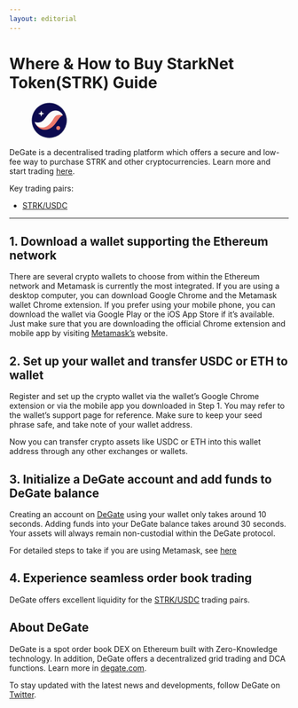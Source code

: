 ```yaml
---
layout: editorial
---
```


# Where & How to Buy StarkNet Token(STRK) Guide

<figure><img src="../.gitbook/assets/strk_0xca14007eff0db1f8135f4c25b34de49ab0d427661716284847320.jpg" alt="STRK" width="64" style="border-radius: 50%;"><figcaption></figcaption></figure>

DeGate is a decentralised trading platform which offers a secure and low-fee way to purchase STRK and other cryptocurrencies. Learn more and start trading [here](https://app.degate.com/trade/USDC/0xca14007eff0db1f8135f4c25b34de49ab0d42766?utm_source=howtobuy).&#x20;

Key trading pairs:

* [STRK/USDC](https://app.degate.com/trade/USDC/0xca14007eff0db1f8135f4c25b34de49ab0d42766?utm_source=howtobuy)

***

## 1. Download a wallet supporting the Ethereum network

There are several crypto wallets to choose from within the Ethereum network and Metamask is currently the most integrated. If you are using a desktop computer, you can download Google Chrome and the Metamask wallet Chrome extension. If you prefer using your mobile phone, you can download the wallet via Google Play or the iOS App Store if it’s available. Just make sure that you are downloading the official Chrome extension and mobile app by visiting [Metamask’s](https://metamask.io/) website.

## 2. Set up your wallet and transfer USDC or ETH to wallet

Register and set up the crypto wallet via the wallet’s Google Chrome extension or via the mobile app you downloaded in Step 1. You may refer to the wallet’s support page for reference. Make sure to keep your seed phrase safe, and take note of your wallet address.&#x20;

Now you can transfer crypto assets like USDC or ETH into this wallet address through any other exchanges or wallets.

## 3. Initialize a DeGate account and add funds to DeGate balance

Creating an account on [DeGate](https://app.degate.com/?utm_source=STRK_howtobuy) using your wallet only takes around 10 seconds. Adding funds into your DeGate balance takes around 30 seconds. Your assets will always remain non-custodial within the DeGate protocol.

For detailed steps to take if you are using Metamask, see [here](https://docs.degate.com/v/product_en/main-features/wallet-connectivity/metamask)

## 4. Experience seamless order book trading

DeGate offers excellent liquidity for the [STRK/USDC](https://app.degate.com/trade/USDC/0xca14007eff0db1f8135f4c25b34de49ab0d42766?utm_source=howtobuy) trading pairs.&#x20;

## About DeGate

DeGate is a spot order book DEX on Ethereum built with Zero-Knowledge technology. In addition, DeGate offers a decentralized grid trading and DCA functions. Learn more in [degate.com](https://degate.com/?utm_source=STRK_howtobuy).

To stay updated with the latest news and developments, follow DeGate on [Twitter](https://twitter.com/degatedex).
